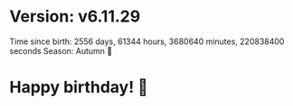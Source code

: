 # Version: v6.11.29
Time since birth: 2556 days, 61344 hours, 3680640 minutes, 220838400 seconds
Season: Autumn 🍁
# Happy birthday! 🎂
